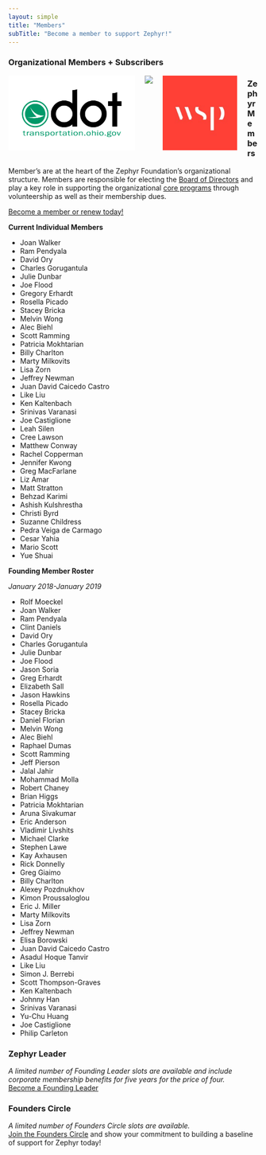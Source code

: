 ```yaml
---
layout: simple
title: "Members"
subTitle: "Become a member to support Zephyr!"
---
```

### Organizational Members + Subscribers
<div class = "row">
<img src="/img/logos/ODOT-logo.PNG" height="150px" style="float:left; margin-right:20px;" />
<img src="/img/logos/MetCouncil-logo" height="150px" style="float:left; margin-right:20px;" />
<img src="/img/logos/wsp.jpg" height="150px" style="float:left; margin-right:20px;" />
</div>

### Zephyr Members
Member’s are at the heart of the Zephyr Foundation’s organizational structure.  Members are responsible for electing the [Board of Directors](/leadership) and play a key role in supporting the organizational [core programs](/programs) through volunteership as well as their membership dues.

[Become a member or renew today!](/membership)

**Current Individual Members**

 * Joan Walker
 * Ram Pendyala  
 * David Ory  
 * Charles Gorugantula  
 * Julie Dunbar
 * Joe Flood
 * Gregory Erhardt
 * Rosella Picado
 * Stacey Bricka  
 * Melvin Wong  
 * Alec Biehl  
 * Scott Ramming  
 * Patricia Mokhtarian  
 * Billy Charlton  
 * Marty Milkovits  
 * Lisa Zorn  
 * Jeffrey Newman   
 * Juan David Caicedo Castro
 * Like Liu     
 * Ken Kaltenbach  
 * Srinivas Varanasi  
 * Joe Castiglione
 * Leah Silen  
 * Cree Lawson  
 * Matthew Conway  
 * Rachel Copperman  
 * Jennifer Kwong  
 * Greg MacFarlane  
 * Liz Amar  
 * Matt Stratton  
 * Behzad Karimi  
 * Ashish Kulshrestha  
 * Christi Byrd  
 * Suzanne Childress  
 * Pedra Veiga de Carmago  
 * Cesar Yahia   
 * Mario Scott  
 * Yue Shuai  

**Founding Member Roster**

*January 2018-January 2019*

 * Rolf Moeckel   
 * Joan Walker
 * Ram Pendyala
 * Clint Daniels
 * David Ory
 * Charles Gorugantula
 * Julie Dunbar
 * Joe Flood
 * Jason Soria
 * Greg Erhardt
 * Elizabeth Sall  
 * Jason Hawkins  
 * Rosella Picado  
 * Stacey Bricka  
 * Daniel Florian
 * Melvin Wong  
 * Alec Biehl   
 * Raphael Dumas  
 * Scott Ramming  
 * Jeff Pierson  
 * Jalal Jahir  
 * Mohammad Molla  
 * Robert Chaney
 * Brian Higgs
 * Patricia Mokhtarian  
 * Aruna Sivakumar  
 * Eric Anderson  
 * Vladimir Livshits  
 * Michael Clarke  
 * Stephen Lawe  
 * Kay Axhausen  
 * Rick Donnelly  
 * Greg Giaimo  
 * Billy Charlton  
 * Alexey Pozdnukhov   
 * Kimon Proussaloglou
 * Eric J. Miller  
 * Marty Milkovits  
 * Lisa Zorn  
 * Jeffrey Newman  
 * Elisa Borowski  
 * Juan David Caicedo Castro
 * Asadul Hoque Tanvir
 * Like Liu   
 * Simon J. Berrebi   
 * Scott Thompson-Graves
 * Ken Kaltenbach  
 * Johnny Han  
 * Srinivas Varanasi  
 * Yu-Chu Huang
 * Joe Castiglione
 * Philip Carleton

### Zephyr Leader
*A limited number of Founding Leader slots are available and include corporate membership benefits for five years for the price of four.*  
[Become a Founding Leader](/sponsor)

### Founders Circle
*A limited number of Founders Circle slots are available.*  
[Join the Founders Circle](/sponsor) and show your commitment to building a baseline of support for Zephyr today!

